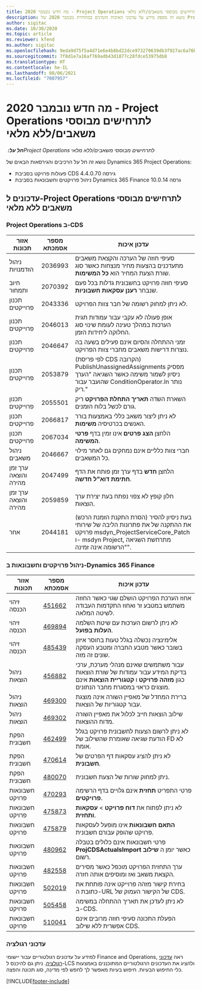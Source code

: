 ```yaml
---
title: מה חדש נובמבר 2020 - Project Operations לתרחישים מבוססי משאבים/ללא מלאי
description: נושא זה מספק מידע על עדכוני האיכות הזמינים במהדורת נובמבר 2020 של Project Operations לתרחישים מבוססי משאבים/לא מלאי.
author: sigitac
ms.date: 10/30/2020
ms.topic: article
ms.reviewer: kfend
ms.author: sigitac
ms.openlocfilehash: 9eda9d75f5a4d71e6e4b8bd22dce973270639db3f927ac6a76be5b3c4303fc31
ms.sourcegitcommit: 7f8d1e7a16af769adb43d1877c28fdce53975db8
ms.translationtype: HT
ms.contentlocale: he-IL
ms.lasthandoff: 08/06/2021
ms.locfileid: "7007957"
---
```

# <a name="whats-new-november-2020---project-operations-for-resourcenon-stocked-based-scenarios"></a>מה חדש נובמבר 2020 - Project Operations לתרחישים מבוססי משאבים/ללא מלאי

_**חל על:** ‏Project Operations לתרחישים מבוססי משאבים/ללא מלאי_

נושא זה חל על הרכיבים והגירסאות הבאים של Dynamics 365 Project Operations:

- פעולות פרויקט בסביבת CDS גירסה 4.4.0.70
- ניהול פרויקטים וחשבונאות בסביבת Dynamics 365 Finance גרסה 10.0.14

## <a name="updates-to-project-operations-for-resource-non-stocked-based-scenarios"></a>עדכונים ל-Project Operations לתרחישים מבוססי משאבים ללא מלאי

### <a name="project-operations-on-cds"></a>Project Operations ב-CDS

| אזור תכונות                 | מספר אסמכתא | עדכון איכות                                                                                                                                                                    |
|------------------------------|------------------|-----------------------------------------------------------------------------------------------------------------------------------------------------------------------------------|
|   ניהול הזדמנויות       | 2036993          | סעיפי חוזה של הערכה והקצאת משאבים מתעדכנים בהצעות מחיר מנצחות כאשר סוג שורת הצעת המחיר הוא **כל המשימות**.                                                 |
| חיוב ותמחור          | 2070392          | סעיפי חוזה פרויקט בחשבונית גדלות בכל פעם שנבחר **רענן עסקאות חשבוניות**.                                                                         |
| תכנון פרוייקטים             | 2043336          | לא ניתן למחוק רשומה של חבר צוות הפרויקט.                                                                                                                                  |
| תכנון פרוייקטים             | 2046013          | אופן פעולה לא עקבי עבור עמודות תגית הערכות במהלך טעינה לעומת שינוי סוג החלוקה ליחידות הזמן.                                                                                   |
| תכנון פרוייקטים             | 2046647          | זמני ההתחלה והסיום אינם פעילים בשעה בה נוצרות דרישות משאבים מחברי צוות הפרויקט.                                                                      |
| תכנון פרוייקטים             | 2053879          | (לפי פריסת CDS הקרובה) PublishUnassignedAssignments מפסיק ניסיון לשמור משימה כאשר השגיאה "הערך שהועבר עבור ConditionOperator.In נותר ריק."                       |
| תכנון פרוייקטים             | 2055501          | השארת השדה **תאריך התחלת הפרויקט** ריק גורם לכשל בלוח הזמנים.                                                                                                      |
| תכנון פרוייקטים             | 2066817          | לא ניתן ליצור משאב כללי באמצעות בורר האנשים בכרטיסיה **משימות**.                                                                                                   |
| תכנון פרוייקטים             | 2067034          | הלחצן **הצג פרטים** אינו זמין בדף **פרטי המשימה**.                                                                                                       |
| ניהול משאבים          | 2046667          | חברי צוות כלליים אינם נמחקים גם לאחר מילוי כל המשאבים.                                                                                                    |
| ערך זמן והוצאה מהירה | 2047499          | הלחצן **חדש** בדף ערך זמן פותח את הדף **חתימת דוא"ל חדשה**.                                                                                               |
| ערך זמן והוצאה מהירה | 2059859          | חלון קופץ לא צפוי נפתח בעת יצירת ערך הוצאות.                                                                                                                         |
| אחר                        | 2044181          | (הסרת התקנת הזמנת הרכש) בעת ניסיון להסיר את ההתקנה של את פתרונות הליבה של שירותי פרויקט msdyn_ProjectServiceCore_Patch ו- msdyn Project, מתרחשת השגיאה "הרשומה אינה זמינה".  |

### <a name="project-management-and-accounting-in-dynamics-365-finance"></a>ניהול פרויקטים וחשבונאות ב-Dynamics 365 Finance

| אזור תכונות        | מספר אסמכתא | עדכון איכות                                                                                                                                                            |
|---------------------|------------------|---------------------------------------------------------------------------------------------------------------------------------------------------------------------------|
| זיהוי הכנסה | [451662](https://fix.lcs.dynamics.com/Issue/Details/?bugId=451662)           | אחוז הערכת הפרויקט הושלם שגוי כאשר החוזה משתמש במטבע זר ואחוז התקדמות העבודה לשיטה המלאה.                     |
| זיהוי הכנסה | [469894](https://fix.lcs.dynamics.com/Issue/Details/?bugId=469894)           | לא ניתן לרשום הערכות עם שיטת השלמה **העלות בפועל**.                                                                                                    |
| זיהוי הכנסה | [485439](https://fix.lcs.dynamics.com/Issue/Details/?bugId=485439)           | אלימינציה נכשלה בגלל טעות בחוסר איזון בשובר כאשר מטבע החברה ומטבע העסקה שונים זה מזה.                                              |
| ניהול הוצאות  | [456882](https://fix.lcs.dynamics.com/Issue/Details/?bugId=456822)           | עבור משתמשים שאינם מנהלי מערכת, ערכי בדיקת המידע עבור עמודות של שורת הוצאות כגון **מזהה פרויקט** ו **קטגוריית הוצאות** אינם מוצגים כראוי במסגרת מחבר הנתונים. |
| ניהול הוצאות  | [469300](https://fix.lcs.dynamics.com/Issue/Details/?bugId=469300)           | ברירת המחדל של מאפיין השורה אינה מוצגת עבור קטגוריות של הוצאות.                                                                                                         |
| ניהול הוצאות  | [469302](https://fix.lcs.dynamics.com/Issue/Details/?bugId=469302)           | שילוב הוצאות חייב לכלול את מאפיין השורה מדוח ההוצאות.                                                                                             |
| הפקת חשבונית           | [462499](https://fix.lcs.dynamics.com/Issue/Details/?bugId=462499)           | לא ניתן לרשום הצעות לחשבונית פרויקט בגלל הודעת שגיאה שאומרת שהשילוב של FD לא אומת.                                                    |
| הפקת חשבונית           | [470614](https://fix.lcs.dynamics.com/Issue/Details/?bugId=470614)           | לא ניתן להציג עסקאות דף הפרטים  של **חשבונית**.                                                                                                              |
| הפקת חשבונית           | [480070](https://fix.lcs.dynamics.com/Issue/Details/?bugId=480070)           | ניתן למחוק שורות של הצעת חשבונית.                                                                                                                                  |
| חשבונאות פרויקט  | [470293](https://fix.lcs.dynamics.com/Issue/Details/?bugId=470293)           | פרטי התפריט **תחזית** אינם גלויים בדף הרשימה **פרויקטים**.                                                                                                   |
| חשבונאות פרויקט  | [475873](https://fix.lcs.dynamics.com/Issue/Details/?bugId=475873)           | לא ניתן לפתוח את **דוח פרויקט**   > **עסקאות ותחזית**.                                                                                                       |
| חשבונאות פרויקט  | [475879](https://fix.lcs.dynamics.com/Issue/Details/?bugId=475879)           | **התאם חשבונאות** אינו מופעל לעסקאות פרויקט שהופק עבורם חשבונית.                                                                                                  |
| חשבונאות פרויקט  | [480962](https://fix.lcs.dynamics.com/Issue/Details/?bugId=480962)           | פרטי חשבונאות אינם כלולים בטבלה **ProjCDSActualsImport** כאשר יומן ה **שילוב** רשום.                                                  |
| חשבונאות פרויקט  | [482558](https://fix.lcs.dynamics.com/Issue/Details/?bugId=482558)           | ערך התחזית הפרויקט מוכפל כאשר מסירים הקצאת משאב ואז ומוסיפים אותה חזרה.                                                                            |
| חשבונאות פרויקט  | [502019](https://fix.lcs.dynamics.com/Issue/Details/?bugId=502019)           | בחירת קישור מזהה פרוייקט אינה פותחת את כתובת ה-URL של הקישור העמוק של CDS.                                                                                                         |
| חשבונאות פרויקט  | [505458](https://fix.lcs.dynamics.com/Issue/Details/?bugId=505458)           | לא ניתן לעדכן את תאריך ההתחלה במשימה ב-CDS.                                                                                                                           |
| חשבונאות פרויקט  | [510041](https://fix.lcs.dynamics.com/Issue/Details/?bugId=510041)           | הפעלת התכונה סעיפי חוזה מרובים אינם אפשרית ללא שילוב CDS.                                                                                   |

### <a name="regulatory-updates"></a>עדכוני רגולציה
למידע על עדכונים רגולטוריים עבור יישומי Finance and Operations, ראה [עדכוני רגולציה](/dynamics365/finance/localizations/regulatory-updates). ניתן גם להיכנס ל-LCS ולהציג את העדכונים הרגולטוריים המתוכננים באמצעות כלי החיפוש הבעיות. חיפוש בעיות מאפשר לך לחפש לפי מדינה, סוג תכונה והפצה.


[!INCLUDE[footer-include](../includes/footer-banner.md)]